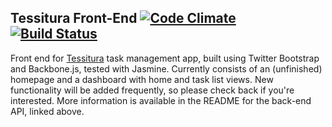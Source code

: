 ## Tessitura Front-End [![Code Climate](https://codeclimate.com/github/danascheider/canto-front-end/badges/gpa.svg)](https://codeclimate.com/github/danascheider/canto-front-end) [![Build Status](https://travis-ci.org/danascheider/canto-front-end.svg?branch=do-over)](https://travis-ci.org/danascheider/canto-front-end)
Front end for [Tessitura](https://github.com/danascheider/canto) task management app,
built using Twitter Bootstrap and Backbone.js, tested with Jasmine. Currently consists of an (unfinished) homepage and a dashboard with home and task list views. New functionality will be added frequently, so please check back if you're interested. More information is available in the README for the back-end API, linked above.